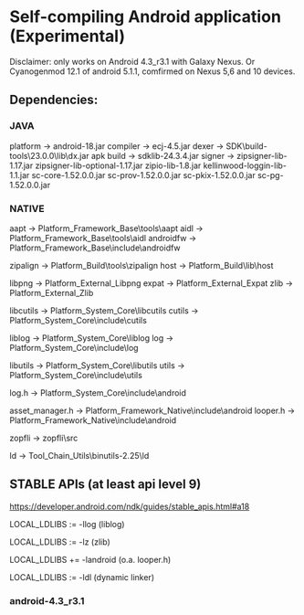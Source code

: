 # Self-compiling Android application (Experimental)

Disclaimer: only works on Android 4.3_r3.1 with Galaxy Nexus. Or Cyanogenmod 12.1 of android 5.1.1, comfirmed on Nexus 5,6 and 10 devices.

## Dependencies:

### JAVA

platform  -> android-18.jar
compiler  -> ecj-4.5.jar
dexer     -> SDK\build-tools\23.0.0\lib\dx.jar
apk build -> sdklib-24.3.4.jar
signer    -> zipsigner-lib-1.17.jar
             zipsigner-lib-optional-1.17.jar
             zipio-lib-1.8.jar
             kellinwood-loggin-lib-1.1.jar
             sc-core-1.52.0.0.jar
             sc-prov-1.52.0.0.jar
             sc-pkix-1.52.0.0.jar
             sc-pg-1.52.0.0.jar


### NATIVE

aapt      -> Platform_Framework_Base\tools\aapt
aidl      -> Platform_Framework_Base\tools\aidl
androidfw -> Platform_Framework_Base\include\androidfw

zipalign  -> Platform_Build\tools\zipalign
host      -> Platform_Build\lib\host

libpng    -> Platform_External_Libpng
expat     -> Platform_External_Expat
zlib      -> Platform_External_Zlib

libcutils -> Platform_System_Core\libcutils
cutils    -> Platform_System_Core\include\cutils

liblog    -> Platform_System_Core\liblog
log       -> Platform_System_Core\include\log

libutils  -> Platform_System_Core\libutils
utils     -> Platform_System_Core\include\utils

log.h     -> Platform_System_Core\include\android

asset_manager.h -> Platform_Framework_Native\include\android
looper.h        -> Platform_Framework_Native\include\android

zopfli    -> zopfli\src

ld        -> Tool_Chain_Utils\binutils-2.25\ld



## STABLE APIs (at least api level 9)

https://developer.android.com/ndk/guides/stable_apis.html#a18

LOCAL_LDLIBS := -llog (liblog)

LOCAL_LDLIBS := -lz (zlib)

LOCAL_LDLIBS += -landroid (o.a. looper.h)

LOCAL_LDLIBS := -ldl (dynamic linker)


### android-4.3_r3.1
